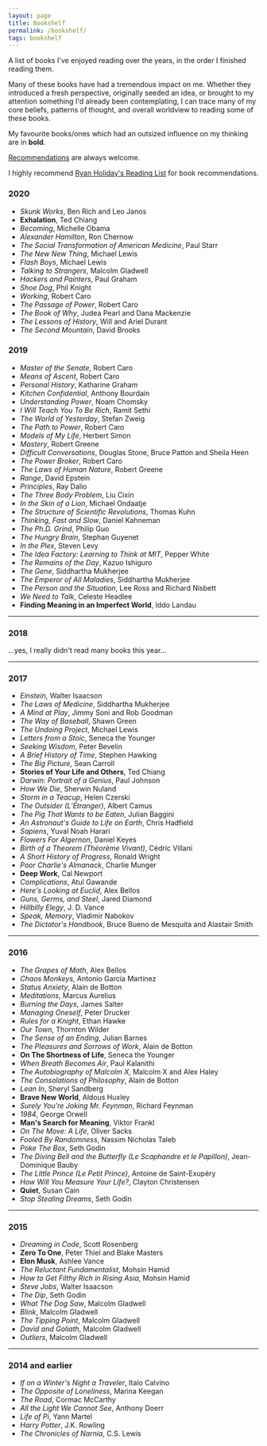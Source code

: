 ```yaml
---
layout: page
title: Bookshelf
permalink: /bookshelf/
tags: bookshelf
---
```


A list of books I've enjoyed reading over the years, in the order I finished reading them.

Many of these books have had a tremendous impact on me. Whether they introduced a fresh perspective,
originally seeded an idea, or brought to my attention something I'd already been contemplating, I can trace
many of my core beliefs, patterns of thought, and overall worldview to reading some of these books.

My favourite books/ones which had an outsized influence on my thinking are in **bold**.

<a href="mailto:{{ site.email }}" target="_blank">Recommendations</a> are always welcome.

I highly recommend <a href="https://ryanholiday.net/reading-newsletter/" target="_blank">Ryan Holiday's Reading List</a> for book recommendations.

### 2020
- *Skunk Works*, Ben Rich and Leo Janos
- **Exhalation**, Ted Chiang
- *Becoming*, Michelle Obama
- *Alexander Hamilton*, Ron Chernow
- *The Social Transformation of American Medicine*, Paul Starr
- *The New New Thing*, Michael Lewis
- *Flash Boys*, Michael Lewis
- *Talking to Strangers*, Malcolm Gladwell
- *Hackers and Painters*, Paul Graham
- *Shoe Dog*, Phil Knight
- *Working*, Robert Caro
- *The Passage of Power*, Robert Caro
- *The Book of Why*, Judea Pearl and Dana Mackenzie
- *The Lessons of History*, Will and Ariel Durant
- *The Second Mountain*, David Brooks

### 2019

- *Master of the Senate*, Robert Caro
- *Means of Ascent*, Robert Caro
- *Personal History*, Katharine Graham
- *Kitchen Confidential*, Anthony Bourdain
- *Understanding Power*, Noam Chomsky
- *I Will Teach You To Be Rich*, Ramit Sethi
- *The World of Yesterday*, Stefan Zweig
- *The Path to Power*, Robert Caro
- *Models of My Life*, Herbert Simon
- *Mastery*, Robert Greene
- *Difficult Conversations*, Douglas Stone, Bruce Patton and Sheila Heen
- *The Power Broker*, Robert Caro
- *The Laws of Human Nature*, Robert Greene
- *Range*, David Epstein
- *Principles*, Ray Dalio
- *The Three Body Problem*, Liu Cixin
- *In the Skin of a Lion*, Michael Ondaatje
- *The Structure of Scientific Revolutions*, Thomas Kuhn
- *Thinking, Fast and Slow*, Daniel Kahneman
- *The Ph.D. Grind*, Philip Guo
- *The Hungry Brain*, Stephan Guyenet
- *In the Plex*, Steven Levy
- *The Idea Factory: Learning to Think at MIT*, Pepper White
- *The Remains of the Day*, Kazuo Ishiguro
- *The Gene*, Siddhartha Mukherjee
- *The Emperor of All Maladies*, Siddhartha Mukherjee
- *The Person and the Situation*, Lee Ross and Richard Nisbett
- *We Need to Talk*, Celeste Headlee
- **Finding Meaning in an Imperfect World**, Iddo Landau

<hr />

### 2018

...yes, I really didn't read many books this year...

<hr />

### 2017

- *Einstein*, Walter Isaacson
- *The Laws of Medicine*, Siddhartha Mukherjee
- *A Mind at Play*, Jimmy Soni and Rob Goodman
- *The Way of Baseball*, Shawn Green
- *The Undoing Project*, Michael Lewis
- *Letters from a Stoic*, Seneca the Younger
- *Seeking Wisdom*, Peter Bevelin
- *A Brief History of Time*, Stephen Hawking
- *The Big Picture*, Sean Carroll
- **Stories of Your Life and Others**, Ted Chiang
- *Darwin: Portrait of a Genius*, Paul Johnson
- *How We Die*, Sherwin Nuland
- *Storm in a Teacup*, Helen Czerski
- *The Outsider (L’Étranger)*, Albert Camus
- *The Pig That Wants to be Eaten*, Julian Baggini
- *An Astronaut's Guide to Life on Earth*, Chris Hadfield
- *Sapiens*, Yuval Noah Harari
- *Flowers For Algernon*, Daniel Keyes
- *Birth of a Theorem (Théorème Vivant)*, Cédric Villani
- *A Short History of Progress*, Ronald Wright
- *Poor Charlie's Almanack*, Charlie Munger
- **Deep Work**, Cal Newport
- *Complications*, Atul Gawande
- *Here's Looking at Euclid*, Alex Bellos
- *Guns, Germs, and Steel*, Jared Diamond
- *Hillbilly Elegy*, J. D. Vance
- *Speak, Memory*, Vladimir Nabokov
- *The Dictator's Handbook*, Bruce Bueno de Mesquita and Alastair Smith

<hr />

### 2016

- *The Grapes of Math*, Alex Bellos
- *Chaos Monkeys*, Antonio García Martínez
- *Status Anxiety*, Alain de Botton
- *Meditations*, Marcus Aurelius
- *Burning the Days*, James Salter
- *Managing Oneself*, Peter Drucker
- *Rules for a Knight*, Ethan Hawke
- *Our Town*, Thornton Wilder
- *The Sense of an Ending*, Julian Barnes
- *The Pleasures and Sorrows of Work*, Alain de Botton
- **On The Shortness of Life**, Seneca the Younger
- *When Breath Becomes Air*, Paul Kalanithi
- *The Autobiography of Malcolm X*, Malcolm X and Alex Haley
- *The Consolations of Philosophy*, Alain de Botton
- *Lean In*, Sheryl Sandberg
- **Brave New World**, Aldous Huxley
- *Surely You're Joking Mr. Feynman*, Richard Feynman
- *1984*, George Orwell
- **Man's Search for Meaning**, Viktor Frankl
- *On The Move: A Life*, Oliver Sacks
- *Fooled By Randomness*, Nassim Nicholas Taleb
- *Poke The Box*, Seth Godin
- *The Diving Bell and the Butterfly (Le Scaphandre et le Papillon)*, Jean-Dominique Bauby
- *The Little Prince (Le Petit Prince)*, Antoine de Saint-Exupéry
- *How Will You Measure Your Life?*, Clayton Christensen
- **Quiet**, Susan Cain
- *Stop Stealing Dreams*, Seth Godin

<hr />

### 2015

- *Dreaming in Code*, Scott Rosenberg
- **Zero To One**, Peter Thiel and Blake Masters
- **Elon Musk**, Ashlee Vance
- *The Reluctant Fundamentalist*, Mohsin Hamid
- *How to Get Filthy Rich in Rising Asia*, Mohsin Hamid
- *Steve Jobs*, Walter Isaacson
- *The Dip*, Seth Godin
- *What The Dog Saw*, Malcolm Gladwell
- *Blink*, Malcolm Gladwell
- *The Tipping Point*, Malcolm Gladwell
- *David and Goliath*, Malcolm Gladwell
- *Outliers*, Malcolm Gladwell

<hr />

### 2014 and earlier

- *If on a Winter's Night a Traveler*, Italo Calvino
- *The Opposite of Loneliness*, Marina Keegan
- *The Road*, Cormac McCarthy
- *All the Light We Cannot See*, Anthony Doerr
- *Life of Pi*, Yann Martel
- *Harry Potter*, J.K. Rowling
- *The Chronicles of Narnia*, C.S. Lewis
